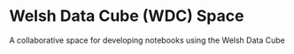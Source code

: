 # Welsh Data Cube (WDC) Space

A collaborative space for developing notebooks using the Welsh Data Cube  

